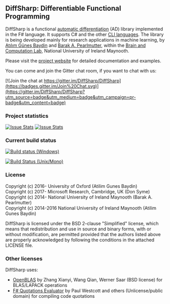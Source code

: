 DiffSharp: Differentiable Functional Programming
------------------------------------------------

DiffSharp is a functional [automatic differentiation](http://en.wikipedia.org/wiki/Automatic_differentiation) (AD) library implemented in the F# language. It supports C# and the other [CLI languages](http://en.wikipedia.org/wiki/List_of_CLI_languages). The library is being developed mainly for research applications in machine learning, by [Atılım Güneş Baydin](http://www.cs.nuim.ie/~gunes/) and [Barak A. Pearlmutter](http://bcl.hamilton.ie/~barak/), within the [Brain and Computation Lab](http://www.bcl.hamilton.ie/), National University of Ireland Maynooth.

Please visit the [project website](http://diffsharp.github.io/DiffSharp/) for detailed documentation and examples.

You can come and join the Gitter chat room, if you want to chat with us:

[![Join the chat at https://gitter.im/DiffSharp/DiffSharp](https://badges.gitter.im/Join%20Chat.svg)](https://gitter.im/DiffSharp/DiffSharp?utm_source=badge&utm_medium=badge&utm_campaign=pr-badge&utm_content=badge)

### Project statistics

[![Issue Stats](http://issuestats.com/github/diffsharp/diffsharp/badge/pr?style=flat-square)](http://issuestats.com/github/diffsharp/diffsharp)
[![Issue Stats](http://issuestats.com/github/diffsharp/diffsharp/badge/issue?style=flat-square)](http://issuestats.com/github/diffsharp/diffsharp)

### Current build status

[![Build status (Windows)](https://ci.appveyor.com/api/projects/status/wxgs03g5g1affxrs?svg=true)](https://ci.appveyor.com/project/gbaydin/diffsharp)

[![Build Status (Unix/Mono)](https://travis-ci.org/DiffSharp/DiffSharp.svg?branch=master)](https://travis-ci.org/DiffSharp/DiffSharp)

### License

Copyright (c) 2016-     University of Oxford (Atilim Gunes Baydin)<br>
Copyright (c) 2017-     Microsoft Research, Cambridge, UK (Don Syme)<br>
Copyright (c) 2014-     National University of Ireland Maynooth (Barak A. Pearlmutter)<br>
Copyright (c) 2014-2016 National University of Ireland Maynooth (Atilim Gunes Baydin)

DiffSharp is licensed under the BSD 2-clause "Simplified" license, which means that redistribution and use in source and binary forms, with or without modification, are permitted provided that the authors listed above are properly acknowledged by following the conditions in the attached LICENSE file.

### Other licenses

DiffSharp uses:

* [OpenBLAS](http://www.openblas.net/) by Zhang Xianyi, Wang Qian, Werner Saar (BSD license) for BLAS/LAPACK operations
* [F# Quotations Evaluator](http://fsprojects.github.io/FSharp.Quotations.Evaluator/) by Paul Westcott and others (Unlicense/public domain) for compiling code quotations
